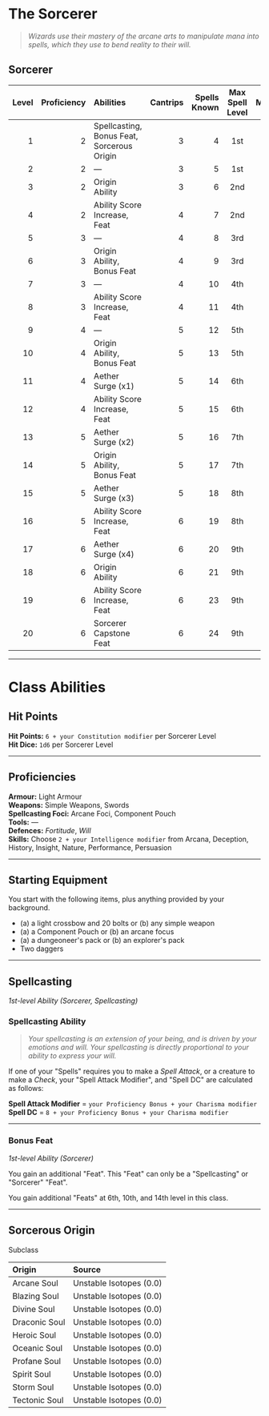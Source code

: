 # The Sorcerer

> *Wizards use their mastery of the arcane arts to manipulate mana into spells, which they use to bend reality to their will.*

## Sorcerer

| Level | Proficiency | Abilities                                  | Cantrips | Spells Known | Max Spell Level | Mana |
|------:|------------:|:-------------------------------------------|---------:|-------------:|:---------------:|-----:|
|     1 |           2 | Spellcasting, Bonus Feat, Sorcerous Origin |        3 |            4 |       1st       |    4 |
|     2 |           2 | —                                          |        3 |            5 |       1st       |    8 |
|     3 |           2 | Origin Ability                             |        3 |            6 |       2nd       |   12 |
|     4 |           2 | Ability Score Increase, Feat               |        4 |            7 |       2nd       |   16 |
|     5 |           3 | —                                          |        4 |            8 |       3rd       |   20 |
|     6 |           3 | Origin Ability, Bonus Feat                 |        4 |            9 |       3rd       |   24 |
|     7 |           3 | —                                          |        4 |           10 |       4th       |   28 |
|     8 |           3 | Ability Score Increase, Feat               |        4 |           11 |       4th       |   32 |
|     9 |           4 | —                                          |        5 |           12 |       5th       |   36 |
|    10 |           4 | Origin Ability, Bonus Feat                 |        5 |           13 |       5th       |   40 |
|    11 |           4 | Aether Surge (x1)                          |        5 |           14 |       6th       |   44 |
|    12 |           4 | Ability Score Increase, Feat               |        5 |           15 |       6th       |   48 |
|    13 |           5 | Aether Surge (x2)                          |        5 |           16 |       7th       |   52 |
|    14 |           5 | Origin Ability, Bonus Feat                 |        5 |           17 |       7th       |   56 |
|    15 |           5 | Aether Surge (x3)                          |        5 |           18 |       8th       |   60 |
|    16 |           5 | Ability Score Increase, Feat               |        6 |           19 |       8th       |   64 |
|    17 |           6 | Aether Surge (x4)                          |        6 |           20 |       9th       |   68 |
|    18 |           6 | Origin Ability                             |        6 |           21 |       9th       |   72 |
|    19 |           6 | Ability Score Increase, Feat               |        6 |           23 |       9th       |   76 |
|    20 |           6 | Sorcerer Capstone Feat                     |        6 |           24 |       9th       |   80 |

---

# Class Abilities

## Hit Points

**Hit Points:** `6 + your Constitution modifier` per Sorcerer Level  
**Hit Dice:** `1d6` per Sorcerer Level  

---

## Proficiencies

**Armour:** Light Armour  
**Weapons:** Simple Weapons, Swords  
**Spellcasting Foci:** Arcane Foci, Component Pouch  
**Tools:** —  
**Defences:** *Fortitude*, *Will*  
**Skills:** Choose `2 + your Intelligence modifier` from Arcana, Deception, History, Insight, Nature, Performance, Persuasion  

---

## Starting Equipment

You start with the following items, plus anything provided by your background.

* (a) a light crossbow and 20 bolts or (b) any simple weapon
* (a) a Component Pouch or (b) an arcane focus
* (a) a dungeoneer's pack or (b) an explorer's pack
* Two daggers

---

## Spellcasting
*1st-level Ability (Sorcerer, Spellcasting)*

<!-- TODO: complete sorcerer spellcasting -->

### Spellcasting Ability

> *Your spellcasting is an extension of your being, and is driven by your emotions and will. Your spellcasting is directly proportional to your ability to express your will.*

If one of your "Spells" requires you to make a *Spell Attack*, or a creature to make a *Check*, your "Spell Attack Modifier", and "Spell DC" are calculated as follows:

**Spell Attack Modifier** = `your Proficiency Bonus + your Charisma modifier`  
**Spell DC** = `8 + your Proficiency Bonus + your Charisma modifier`  

---

### Bonus Feat
*1st-level Ability (Sorcerer)*

You gain an additional "Feat". This "Feat" can only be a "Spellcasting" or "Sorcerer" "Feat".

You gain additional "Feats" at 6th, 10th, and 14th level in this class.

---

## Sorcerous Origin

Subclass

| Origin        | Source                  |
|:--------------|:------------------------|
| Arcane Soul   | Unstable Isotopes (0.0) |
| Blazing Soul  | Unstable Isotopes (0.0) |
| Divine Soul   | Unstable Isotopes (0.0) |
| Draconic Soul | Unstable Isotopes (0.0) |
| Heroic Soul   | Unstable Isotopes (0.0) |
| Oceanic Soul  | Unstable Isotopes (0.0) |
| Profane Soul  | Unstable Isotopes (0.0) |
| Spirit Soul   | Unstable Isotopes (0.0) |
| Storm Soul    | Unstable Isotopes (0.0) |
| Tectonic Soul | Unstable Isotopes (0.0) |
